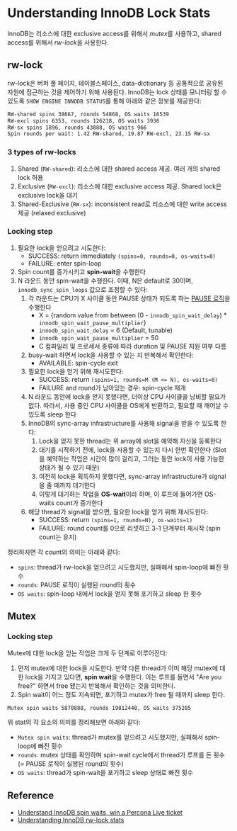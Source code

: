 # Understanding InnoDB Lock Stats

InnoDB는 리소스에 대한 exclusive access를 위해서 *mutex*를 사용하고, shared access를 위해서 *rw-lock*을 사용한다.

## rw-lock

rw-lock은 버퍼 풀 페이지, 테이블스페이스, data-dictionary 등 공통적으로 공유된 자원에 접근하는 것을 제어하기 위해 사용된다. InnoDB는 lock 상태를 모니터링 할 수 있도록 `SHOW ENGINE INNODB STATUS`를 통해 아래와 같은 정보를 제공한다:

```bash
RW-shared spins 38667, rounds 54868, OS waits 16539
RW-excl spins 6353, rounds 126218, OS waits 3936
RW-sx spins 1896, rounds 43888, OS waits 966
Spin rounds per wait: 1.42 RW-shared, 19.87 RW-excl, 23.15 RW-sx
```

### 3 types of rw-locks

1. Shared (`RW-shared`): 리소스에 대한 shared access 제공. 여러 개의 shared lock 허용
2. Exclusive (`RW-excl`): 리소스에 대한 exclusive access 제공. Shared lock은 exclusive lock을 대기
3. Shared-Exclusive (`RW-sx`): inconsistent read로 리소스에 대한 write access 제공 (relaxed exclusive)

### Locking step

1. 필요한 lock을 얻으려고 시도한다:
    - SUCCESS: return immediately `(spins=0, rounds=0, os-waits=0)`
    - FAILURE: enter spin-loop
2. Spin count를 증가시키고 **spin-wait**을 수행한다
3. N 라운드 동안 spin-wait을 수행한다. 이때, N은 default로 30이며, `innodb_sync_spin_loops` 값으로 조정할 수 있다:
    1. 각 라운드는 CPU가 X 사이클 동안 PAUSE 상태가 되도록 하는 [PAUSE 로직](https://dev.mysql.com/doc/refman/5.7/en/innodb-performance-spin_lock_polling.html)을 수행한다
        - X = {random value from between (0 - `innodb_spin_wait_delay`) * `innodb_spin_wait_pause_multiplier`}
        - `innodb_spin_wait_delay` = 6 (Default, tunable)
        - `innodb_spin_wait_pause_multiplier` = 50
        - C 컴파일러 및 프로세서 종류에 따라 duration 및 PAUSE 지원 여부 다름
    2. busy-wait 하면서 lock을 사용할 수 있는 지 반복해서 확인한다:
        - AVAILABLE: spin-cycle exit
    3. 필요한 lock을 얻기 위해 재시도한다:
        - SUCCESS: return `(spins=1, rounds=M (M <= N), os-waits=0)`
        - FAILURE and round가 남아있는 경우: spin-cycle 재개
    4. N 라운드 동안에 lock을 얻지 못했다면, 더이상 CPU 사이클을 낭비할 필요가 없다. 따라서, 사용 중인 CPU 사이클을 OS에게 반환하고, 필요할 때 깨어날 수 있도록 sleep 한다
    5. InnoDB의 sync-array infrastructure를 사용해 signal을 받을 수 있도록 한다:
        1. Lock을 얻지 못한 thread는 위 array에 slot을 예약해 자신을 등록한다
        2. 대기를 시작하기 전에, lock을 사용할 수 있는지 다시 한번 확인한다 (Slot을 예약하는 작업은 시간이 많이 걸리고, 그러는 동안 lock이 사용 가능한 상태가 될 수 있기 때문)
        3. 여전히 lock을 획득하지 못했다면, sync-array infrastructure가 signal을 줄 때까지 대기한다
        4. 이렇게 대기하는 작업을 **OS-wait**이라 하며, 이 루프에 들어가면 OS-waits count가 증가한다
    6. 해당 thread가 signal을 받으면, 필요한 lock을 얻기 위해 재시도한다:
        - SUCCESS: return `(spins=1, rounds=N), os-waits=1)`
        - FAILURE: round count를 0으로 리셋하고 3-1 단계부터 재시작 (spin count는 유지)

정리하자면 각 count의 의미는 아래와 같다:

- `spins`: thread가 rw-lock을 얻으려고 시도했지만, 실패해서 spin-loop에 빠진 횟수
- `rounds`: PAUSE 로직이 실행된 round의 횟수
- `OS waits`: spin-loop 내에서 lock을 얻지 못해 포기하고 sleep 한 횟수

## Mutex

### Locking step

Mutex에 대한 lock을 얻는 작업은 크게 두 단계로 이루어진다:

1. 먼저 mutex에 대한 lock을 시도한다. 만약 다른 thread가 이미 해당 mutex에 대한 lock을 가지고 있다면, **spin wait**을 수행한다. 이는 루프를 돌면서 "Are you free?" 하면서 free 됐는지 반복해서 확인하는 것을 의미한다.
2. Spin wait이 어느 정도 지속되면, 포기하고 mutex가 free 될 때까지 sleep 한다.

```bash
Mutex spin waits 5870888, rounds 19812448, OS waits 375285
```

위 stat의 각 요소의 의미를 정리해보면 아래와 같다:

- `Mutex spin waits`: thread가 mutex를 얻으려고 시도했지만, 실패해서 spin-loop에 빠진 횟수
- `rounds`: mutex 상태를 확인하며 spin-wait cycle에서 thread가 루프를 돈 횟수 (= PAUSE 로직이 실행된 round의 횟수)
- `OS waits`: thread가 spin-wait을 포기하고 sleep 상태로 빠진 횟수

## Reference

- [Understand InnoDB spin waits, win a Percona Live ticket](https://www.percona.com/blog/2011/09/02/understand-innodb-spin-waits-win-a-percona-live-ticket/)
- [Understanding InnoDB rw-lock stats](https://mysqlonarm.github.io/Understanding-InnoDB-rwlock-stats/)